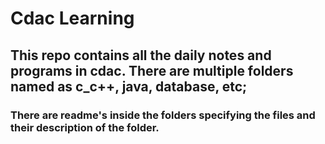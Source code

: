 # Cdac Learning

## This repo contains all the daily notes and programs in cdac. There are multiple folders named as c_c++, java, database, etc;
### There are readme's inside the folders specifying the files and their description of the folder.
